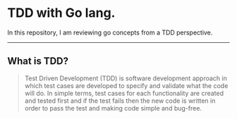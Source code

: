 # TDD with Go lang.

In this repository, I am reviewing go concepts from a TDD perspective.

<hr>

## What is TDD?
> Test Driven Development (TDD) is software development approach in which test cases are developed to specify and validate what the code will do. 
In simple terms, test cases for each functionality are created and tested first and if the test fails then the new code is written in order to pass 
the test and making code simple and bug-free.
